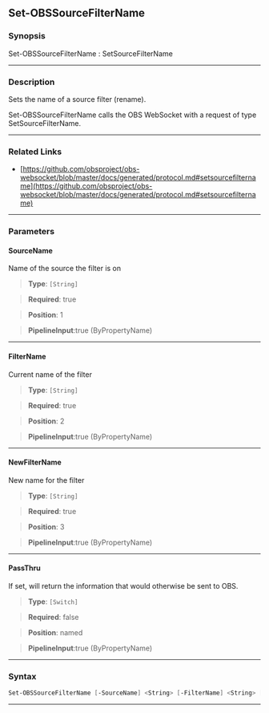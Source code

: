 Set-OBSSourceFilterName
-----------------------
### Synopsis
Set-OBSSourceFilterName : SetSourceFilterName

---
### Description

Sets the name of a source filter (rename).


Set-OBSSourceFilterName calls the OBS WebSocket with a request of type SetSourceFilterName.

---
### Related Links
* [https://github.com/obsproject/obs-websocket/blob/master/docs/generated/protocol.md#setsourcefiltername](https://github.com/obsproject/obs-websocket/blob/master/docs/generated/protocol.md#setsourcefiltername)



---
### Parameters
#### **SourceName**

Name of the source the filter is on



> **Type**: ```[String]```

> **Required**: true

> **Position**: 1

> **PipelineInput**:true (ByPropertyName)



---
#### **FilterName**

Current name of the filter



> **Type**: ```[String]```

> **Required**: true

> **Position**: 2

> **PipelineInput**:true (ByPropertyName)



---
#### **NewFilterName**

New name for the filter



> **Type**: ```[String]```

> **Required**: true

> **Position**: 3

> **PipelineInput**:true (ByPropertyName)



---
#### **PassThru**

If set, will return the information that would otherwise be sent to OBS.



> **Type**: ```[Switch]```

> **Required**: false

> **Position**: named

> **PipelineInput**:true (ByPropertyName)



---
### Syntax
```PowerShell
Set-OBSSourceFilterName [-SourceName] <String> [-FilterName] <String> [-NewFilterName] <String> [-PassThru] [<CommonParameters>]
```
---

